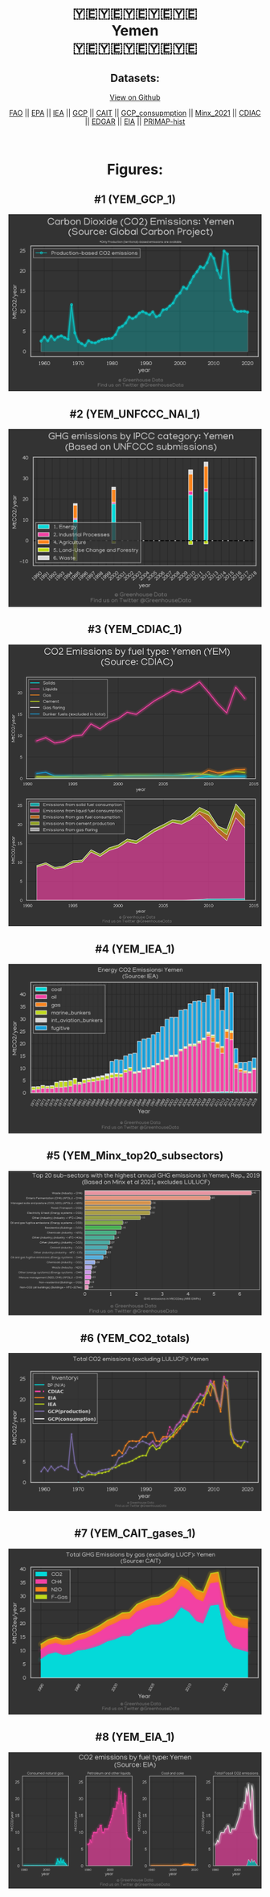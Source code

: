 
<center>
<h1 align="center">
🇾🇪🇾🇪🇾🇪🇾🇪🇾🇪
<br>
Yemen
<br>
🇾🇪🇾🇪🇾🇪🇾🇪🇾🇪
</h1>
<h2>Datasets:</h2>
<p><a href="https://github.com/dquintani/GreenhouseData/tree/master/country_data/YEM_Yemen/data">View on Github</a>
<br></p><p><a href="data/YEM_FAO.csv">FAO</a> || <a href="data/YEM_EPA.csv">EPA</a> || <a href="data/YEM_IEA.csv">IEA</a> || <a href="data/YEM_GCP.csv">GCP</a> || <a href="data/YEM_CAIT.csv">CAIT</a> || <a href="data/YEM_GCP_consupmption.csv">GCP_consupmption</a> || <a href="data/YEM_Minx_2021.csv">Minx_2021</a> || <a href="data/YEM_CDIAC.csv">CDIAC</a> || <a href="data/YEM_EDGAR.csv">EDGAR</a> || <a href="data/YEM_EIA.csv">EIA</a> || <a href="data/YEM_PRIMAP-hist.csv">PRIMAP-hist</a></p><p><br></p>
<h1>Figures:</h1><h2>#1 (YEM_GCP_1)</h2>
<p><img alt="" src="figures/YEM_GCP_1.png" /></p><h2>#2 (YEM_UNFCCC_NAI_1)</h2>
<p><img alt="" src="figures/YEM_UNFCCC_NAI_1.png" /></p><h2>#3 (YEM_CDIAC_1)</h2>
<p><img alt="" src="figures/YEM_CDIAC_1.png" /></p><h2>#4 (YEM_IEA_1)</h2>
<p><img alt="" src="figures/YEM_IEA_1.png" /></p><h2>#5 (YEM_Minx_top20_subsectors)</h2>
<p><img alt="" src="figures/YEM_Minx_top20_subsectors.png" /></p><h2>#6 (YEM_CO2_totals)</h2>
<p><img alt="" src="figures/YEM_CO2_totals.png" /></p><h2>#7 (YEM_CAIT_gases_1)</h2>
<p><img alt="" src="figures/YEM_CAIT_gases_1.png" /></p><h2>#8 (YEM_EIA_1)</h2>
<p><img alt="" src="figures/YEM_EIA_1.png" /></p>